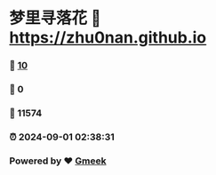 # 梦里寻落花 :link: https://zhu0nan.github.io 
### :page_facing_up: [10](https://zhu0nan.github.io/tag.html) 
### :speech_balloon: 0 
### :hibiscus: 11574 
### :alarm_clock: 2024-09-01 02:38:31 
### Powered by :heart: [Gmeek](https://github.com/Meekdai/Gmeek)
